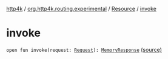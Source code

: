 [http4k](../../index.md) / [org.http4k.routing.experimental](../index.md) / [Resource](index.md) / [invoke](./invoke.md)

# invoke

`open fun invoke(request: `[`Request`](../../org.http4k.core/-request/index.md)`): `[`MemoryResponse`](../../org.http4k.core/-memory-response/index.md) [(source)](https://github.com/http4k/http4k/blob/master/http4k-core/src/main/kotlin/org/http4k/routing/experimental/Resource.kt#L43)